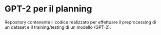 # GPT-2 per il planning
Repository contenente il codice realizzato per effettuare il preprocessing di un dataset e il training/testing di un modello (GPT-2).


